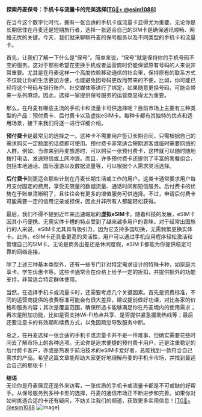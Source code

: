 **探索丹麦保号：手机卡与流量卡的完美选择[[TG💪+ @esim1088](https://t.me/s/esim1088)]**

在当今这个数字化时代，拥有一张合适的手机卡或流量卡显得尤为重要。无论你是长期居住在丹麦还是短期旅行者，选择一张适合自己的SIM卡是确保通讯顺畅、网络无忧的关键。今天，我们就来聊聊丹麦的保号服务以及不同类型的手机卡和流量卡。

首先，让我们了解一下什么是“保号”。简单来说，“保号”就是保持你的手机号码不变的服务。这对于那些希望在更换手机或者运营商时仍能保留原有号码的人来说非常重要。尤其是在丹麦这样一个高度依赖移动通信的社会里，保持原有的联系方式不仅能让你的生活更加方便，也能避免因号码更改而带来的不便。比如，你可能已经将这个号码与银行账户、社交媒体等进行了绑定，如果随意更换号码，可能会带来一系列麻烦。因此，选择一家提供保号服务的运营商显得尤为重要。

那么，在丹麦有哪些主流的手机卡和流量卡可供选择呢？目前市场上主要有三种类型的产品：预付费卡、后付费卡以及虚拟eSIM卡。每种卡都有其独特的优点和适用场景，接下来我们将逐一进行详细介绍。

**预付费卡**是最常见的选择之一。这种卡不需要用户签订长期合同，只需根据自己的需求购买一定额度的话费即可使用。预付费卡非常适合短期游客或临时需要网络的人群。例如，当你来到丹麦旅游时，可以购买一张预付费卡，这样就可以随时随地拨打电话、发送短信或上网冲浪。而且，许多预付费卡还提供了丰富的套餐组合，包括本地通话、国际漫游以及数据流量等，可以根据个人需求灵活选择。

**后付费卡**则更适合那些计划在丹麦长期生活或工作的用户。这类卡通常要求用户每月支付固定的费用，享受无限量的数据流量、通话时间和短信服务。后付费卡的优势在于账单清晰明了，且往往会有更多的增值服务可供选择。不过，申请后付费卡可能需要一定的信用记录或担保，因此并非所有人都能轻松获得。

最后，我们不得不提到近年来迅速崛起的**虚拟eSIM卡**。随着科技的发展，eSIM卡因其小巧便携、无需实体卡槽的特点受到了越来越多用户的青睐。对于经常出国旅行的人来说，eSIM卡尤其具有吸引力，因为它支持多国切换，无需频繁更换实体卡。此外，eSIM卡还具备更高的灵活性，用户可以通过手机应用程序轻松激活和管理自己的SIM卡。无论是商务出差还是休闲度假，eSIM卡都能为你提供稳定可靠的网络连接。

除了上述三种基本类型外，还有一些专门针对特定需求设计的特殊卡种，如家庭共享卡、学生优惠卡等。这些卡通常会在价格上给予一定的折扣，并提供额外的功能支持，非常适合特定群体使用。

当然，在选择手机卡或流量卡时，还需要考虑几个关键因素。首先是资费标准，不同的运营商提供的收费标准可能会有很大差异，建议提前做好功课，对比各家的价格和服务内容；其次是覆盖范围，确保所选卡能够满足你在丹麦境内的使用需求；再次是附加功能，比如是否支持Wi-Fi热点共享、是否提供紧急援助热线等；最后还要注意卡的有效期和续费方式，以免因疏忽导致服务中断。

总之，在丹麦选择一张合适的手机卡或流量卡并不是一件难事，但确实需要花些时间去了解市场上的各种选项。无论你是追求便捷的预付费卡用户，还是注重稳定的后付费卡客户，亦或是热衷于前沿技术的eSIM卡爱好者，总能找到一款符合自己需求的产品。希望这篇文章能帮助大家更好地理解丹麦的手机卡市场，并找到最适合自己的那张卡！

**结语**  
无论你是丹麦居民还是外来访客，一张优质的手机卡或流量卡都是不可或缺的好帮手。从保号服务到多种卡型的选择，丹麦的通信市场正不断进步和完善。如果你对如何挑选合适的卡还有疑问，不妨关注我们的频道，获取更多实用信息！[[TG💪+ @esim1088](https://t.me/s/esim1088) ![Image](https://i.postimg.cc/4NQfJmqS/Snipaste-2025-05-13-00-14-12.png)]